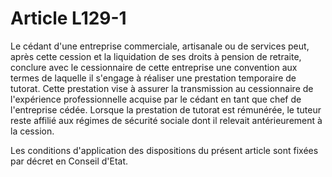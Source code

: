 # Article L129-1

<p>Le cédant d'une entreprise commerciale, artisanale ou de services peut, après cette cession et la liquidation de ses droits à pension de retraite, conclure avec le cessionnaire de cette entreprise une convention aux termes de laquelle il s'engage à réaliser une prestation temporaire de tutorat. Cette prestation vise à assurer la transmission au cessionnaire de l'expérience professionnelle acquise par le cédant en tant que chef de l'entreprise cédée. Lorsque la prestation de tutorat est rémunérée, le tuteur reste affilié aux régimes de sécurité sociale dont il relevait antérieurement à la cession.</p><p>Les conditions d'application des dispositions du présent article sont fixées par décret en Conseil d'Etat.</p>